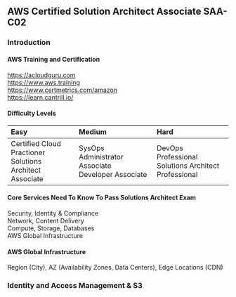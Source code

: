 AWS Certified Solution Architect Associate SAA-C02
---

### Introduction

#### AWS Training and Certification

https://acloudguru.com<br>
https://www.aws.training<br>
https://www.certmetrics.com/amazon<br>
https://learn.cantrill.io/

#### Difficulty Levels

| Easy | Medium | Hard |
|:---|:---|:---|
| Certified Cloud Practioner<br> Solutions Architect Associate | SysOps Administrator Associate<br> Developer Associate | DevOps Professional<br> Solutions Architect Professional |

#### Core Services Need To Know To Pass Solutions Architect Exam

Security, Identity & Compliance<br>
Network, Content Delivery<br>
Compute, Storage, Databases<br>
AWS Global Infrastructure

#### AWS Global Infrastructure

Region (City), AZ (Availability Zones, Data Centers), Edge Locations (CDN)

### Identity and Access Management & S3
